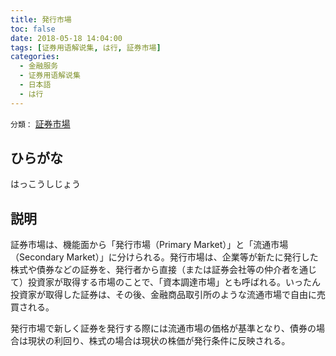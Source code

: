 ```yaml
---
title: 発行市場
toc: false
date: 2018-05-18 14:04:00
tags: [证券用语解说集, は行, 証券市場]
categories:
  - 金融服务
  - 证券用语解说集
  - 日本語
  - は行
---
```


`分類：` [証券市場](/tags/証券市場/)

## ひらがな

はっこうしじょう

## 説明

証券市場は、機能面から「発行市場（Primary Market）」と「流通市場（Secondary Market）」に分けられる。発行市場は、企業等が新たに発行した株式や債券などの証券を、発行者から直接（または証券会社等の仲介者を通じて）投資家が取得する市場のことで、「資本調達市場」とも呼ばれる。いったん投資家が取得した証券は、その後、金融商品取引所のような流通市場で自由に売買される。

発行市場で新しく証券を発行する際には流通市場の価格が基準となり、債券の場合は現状の利回り、株式の場合は現状の株価が発行条件に反映される。
